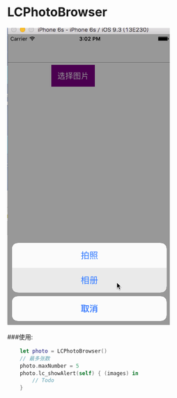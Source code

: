 # LCPhotoBrowser
![效果](https://github.com/LiuChang712/LCPhotoBrowser/blob/master/LCPhotoBrowserDemo/images/PhotoBrowser.gif)

###使用:
```Swift
    let photo = LCPhotoBrowser()
    // 最多张数
    photo.maxNumber = 5
    photo.lc_showAlert(self) { (images) in
        // Todo
    }

```